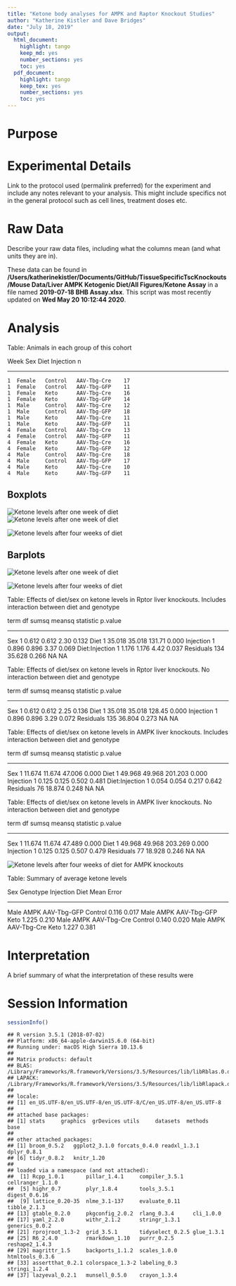 ```yaml
---
title: "Ketone body analyses for AMPK and Raptor Knockout Studies"
author: "Katherine Kistler and Dave Bridges"
date: "July 18, 2019"
output:
  html_document:
    highlight: tango
    keep_md: yes
    number_sections: yes
    toc: yes
  pdf_document:
    highlight: tango
    keep_tex: yes
    number_sections: yes
    toc: yes
---
```




# Purpose

# Experimental Details

Link to the protocol used (permalink preferred) for the experiment and include any notes relevant to your analysis.  This might include specifics not in the general protocol such as cell lines, treatment doses etc.

# Raw Data

Describe your raw data files, including what the columns mean (and what units they are in).



These data can be found in **/Users/katherinekistler/Documents/GitHub/TissueSpecificTscKnockouts/Mouse Data/Liver AMPK Ketogenic Diet/All Figures/Ketone Assay** in a file named **2019-07-18 BHB Assay.xlsx**.  This script was most recently updated on **Wed May 20 10:12:44 2020**.

# Analysis


Table: Animals in each group of this cohort

 Week  Sex      Diet      Injection       n
-----  -------  --------  ------------  ---
    1  Female   Control   AAV-Tbg-Cre    17
    1  Female   Control   AAV-Tbg-GFP    11
    1  Female   Keto      AAV-Tbg-Cre    16
    1  Female   Keto      AAV-Tbg-GFP    14
    1  Male     Control   AAV-Tbg-Cre    12
    1  Male     Control   AAV-Tbg-GFP    18
    1  Male     Keto      AAV-Tbg-Cre    11
    1  Male     Keto      AAV-Tbg-GFP    11
    4  Female   Control   AAV-Tbg-Cre    13
    4  Female   Control   AAV-Tbg-GFP    11
    4  Female   Keto      AAV-Tbg-Cre    16
    4  Female   Keto      AAV-Tbg-GFP    12
    4  Male     Control   AAV-Tbg-Cre    18
    4  Male     Control   AAV-Tbg-GFP    17
    4  Male     Keto      AAV-Tbg-Cre    10
    4  Male     Keto      AAV-Tbg-GFP    11

## Boxplots

![Ketone levels after one week of diet](figures/boxplot-1-week-1.png)![Ketone levels after one week of diet](figures/boxplot-1-week-2.png)

![Ketone levels after four weeks of diet](figures/boxplot-4-weeks-ampk-1.png)


## Barplots

![Ketone levels after one week of diet](figures/barplot-1-week-1.png)

![Ketone levels after four weeks of diet](figures/barplot-4-weeks-1.png)

Table: Effects of diet/sex on  ketone levels in Rptor liver knockouts.  Includes interaction between diet and genotype

term               df    sumsq   meansq   statistic   p.value
---------------  ----  -------  -------  ----------  --------
Sex                 1    0.612    0.612        2.30     0.132
Diet                1   35.018   35.018      131.71     0.000
Injection           1    0.896    0.896        3.37     0.069
Diet:Injection      1    1.176    1.176        4.42     0.037
Residuals         134   35.628    0.266          NA        NA



Table: Effects of diet/sex on  ketone levels in Rptor liver knockouts.  No interaction between diet and genotype

term          df    sumsq   meansq   statistic   p.value
----------  ----  -------  -------  ----------  --------
Sex            1    0.612    0.612        2.25     0.136
Diet           1   35.018   35.018      128.45     0.000
Injection      1    0.896    0.896        3.29     0.072
Residuals    135   36.804    0.273          NA        NA



Table: Effects of diet/sex on  ketone levels in AMPK liver knockouts.  Includes interaction between diet and genotype

term              df    sumsq   meansq   statistic   p.value
---------------  ---  -------  -------  ----------  --------
Sex                1   11.674   11.674      47.006     0.000
Diet               1   49.968   49.968     201.203     0.000
Injection          1    0.125    0.125       0.502     0.481
Diet:Injection     1    0.054    0.054       0.217     0.642
Residuals         76   18.874    0.248          NA        NA



Table: Effects of diet/sex on  ketone levels in AMPK liver knockouts.  No interaction between diet and genotype

term         df    sumsq   meansq   statistic   p.value
----------  ---  -------  -------  ----------  --------
Sex           1   11.674   11.674      47.489     0.000
Diet          1   49.968   49.968     203.269     0.000
Injection     1    0.125    0.125       0.507     0.479
Residuals    77   18.928    0.246          NA        NA

![Ketone levels after four weeks of diet for AMPK knockouts](figures/barplot-4-week-ampk-1.png)

Table: Summary of average ketone levels

Sex    Genotype   Injection     Diet        Mean   Error
-----  ---------  ------------  --------  ------  ------
Male   AMPK       AAV-Tbg-GFP   Control    0.116   0.017
Male   AMPK       AAV-Tbg-GFP   Keto       1.225   0.210
Male   AMPK       AAV-Tbg-Cre   Control    0.140   0.020
Male   AMPK       AAV-Tbg-Cre   Keto       1.227   0.381

# Interpretation

A brief summary of what the interpretation of these results were

# Session Information


```r
sessionInfo()
```

```
## R version 3.5.1 (2018-07-02)
## Platform: x86_64-apple-darwin15.6.0 (64-bit)
## Running under: macOS High Sierra 10.13.6
## 
## Matrix products: default
## BLAS: /Library/Frameworks/R.framework/Versions/3.5/Resources/lib/libRblas.0.dylib
## LAPACK: /Library/Frameworks/R.framework/Versions/3.5/Resources/lib/libRlapack.dylib
## 
## locale:
## [1] en_US.UTF-8/en_US.UTF-8/en_US.UTF-8/C/en_US.UTF-8/en_US.UTF-8
## 
## attached base packages:
## [1] stats     graphics  grDevices utils     datasets  methods   base     
## 
## other attached packages:
## [1] broom_0.5.2   ggplot2_3.1.0 forcats_0.4.0 readxl_1.3.1  dplyr_0.8.1  
## [6] tidyr_0.8.2   knitr_1.20   
## 
## loaded via a namespace (and not attached):
##  [1] Rcpp_1.0.1       pillar_1.4.1     compiler_3.5.1   cellranger_1.1.0
##  [5] highr_0.7        plyr_1.8.4       tools_3.5.1      digest_0.6.16   
##  [9] lattice_0.20-35  nlme_3.1-137     evaluate_0.11    tibble_2.1.3    
## [13] gtable_0.2.0     pkgconfig_2.0.2  rlang_0.3.4      cli_1.0.0       
## [17] yaml_2.2.0       withr_2.1.2      stringr_1.3.1    generics_0.0.2  
## [21] rprojroot_1.3-2  grid_3.5.1       tidyselect_0.2.5 glue_1.3.1      
## [25] R6_2.4.0         rmarkdown_1.10   purrr_0.2.5      reshape2_1.4.3  
## [29] magrittr_1.5     backports_1.1.2  scales_1.0.0     htmltools_0.3.6 
## [33] assertthat_0.2.1 colorspace_1.3-2 labeling_0.3     stringi_1.2.4   
## [37] lazyeval_0.2.1   munsell_0.5.0    crayon_1.3.4
```

